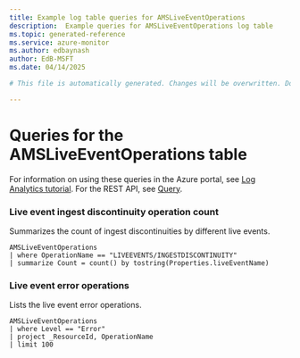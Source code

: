```yaml
---
title: Example log table queries for AMSLiveEventOperations
description:  Example queries for AMSLiveEventOperations log table
ms.topic: generated-reference
ms.service: azure-monitor
ms.author: edbaynash
author: EdB-MSFT
ms.date: 04/14/2025

# This file is automatically generated. Changes will be overwritten. Do not change this file directly. 

---
```


# Queries for the AMSLiveEventOperations table

For information on using these queries in the Azure portal, see [Log Analytics tutorial](/azure/azure-monitor/logs/log-analytics-tutorial). For the REST API, see [Query](/rest/api/loganalytics/query).


### Live event ingest discontinuity operation count  


Summarizes the count of ingest discontinuities by different live events.  

```query
AMSLiveEventOperations
| where OperationName == "LIVEEVENTS/INGESTDISCONTINUITY"
| summarize Count = count() by tostring(Properties.liveEventName)
```



### Live event error operations  


Lists the live event error operations.  

```query
AMSLiveEventOperations
| where Level == "Error"
| project _ResourceId, OperationName
| limit 100
```

